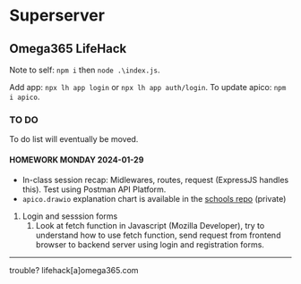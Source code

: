 # Superserver

## Omega365 LifeHack

Note to self: `npm i` then `node .\index.js`.

Add app: `npx lh app login` or `npx lh app auth/login`.
To update apico: `npm i apico`.

### TO DO

To do list will eventually be moved.

#### HOMEWORK MONDAY 2024-01-29

* In-class session recap: Midlewares, routes, request (ExpressJS handles this). Test using Postman API Platform.
* `apico.drawio` explanation chart is available in the [schools repo](https://github.com/lifehack-2023/schools) (private)

1. Login and sesssion forms
   1. Look at fetch function in Javascript (Mozilla Developer), try to understand how to use fetch function, send request from frontend browser to backend server using login and registration forms.

---

trouble? lifehack[a]omega365.com
